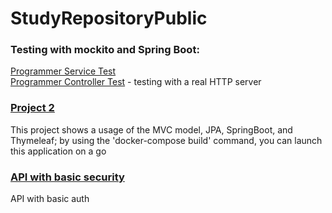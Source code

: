 # StudyRepositoryPublic
### Testing with mockito and Spring Boot:  
[Programmer Service Test](https://github.com/KorolElizavetaR/StudyRepositoryPublic/blob/master/MockProgrammer/src/test/java/com/mockito/programmer/service/ProgrammerServiceTest.java)  
[Programmer Controller Test](https://github.com/KorolElizavetaR/StudyRepositoryPublic/blob/master/MockProgrammer/src/test/java/com/mockito/programmer/controller/ProgrammerControllerTest.java) -  testing with a real HTTP server
### [Project 2](https://github.com/KorolElizavetaR/StudyRepositoryPublic/tree/master/Project2DOCKER)  
This project shows a usage of the MVC model, JPA, SpringBoot, and Thymeleaf; by using the 'docker-compose build' command, you can launch this application on a go
### [API with basic security](https://github.com/KorolElizavetaR/StudyRepositoryPublic/tree/master/ApiWithBasicSecurity/src/main/java/korol/web/hibernate)
API with basic auth
